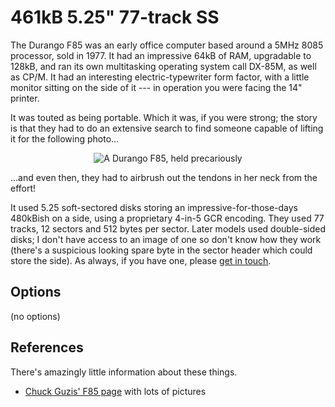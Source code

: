 <!-- This file is automatically generated. Do not edit. -->
# 461kB 5.25" 77-track SS

The Durango F85 was an early office computer based around a 5MHz 8085 processor,
sold in 1977. It had an impressive 64kB of RAM, upgradable to 128kB, and ran
its own multitasking operating system call DX-85M, as well as CP/M. It had an
interesting electric-typewriter form factor, with a little monitor sitting on
the side of it --- in operation you were facing the 14" printer.

It was touted as being portable. Which it was, if you were strong; the story
is that they had to do an extensive search to find someone capable of lifting
it for the following photo...

<div style="text-align: center">
<img src="durangof85.jpg" style="max-width: 60%" alt="A Durango F85, held precariously">
</div>

...and even then, they had to airbrush out the tendons in her neck from the
effort!

It used 5.25 soft-sectored disks storing an impressive-for-those-days
480kBish on a side, using a proprietary 4-in-5 GCR encoding. They used 77
tracks, 12 sectors and 512 bytes per sector. Later models used double-sided
disks; I don't have access to an image of one so don't know how they work
(there's a suspicious looking spare byte in the sector header which could
store the side). As always, if you have one, please [get in
touch](https://github.com/davidgiven/fluxengine/issues/new).

## Options

(no options)

## References

There's amazingly little information about these things.

  * [Chuck Guzis' F85 page](http://www.sydex.com/durango/durango.html) with
    lots of pictures

